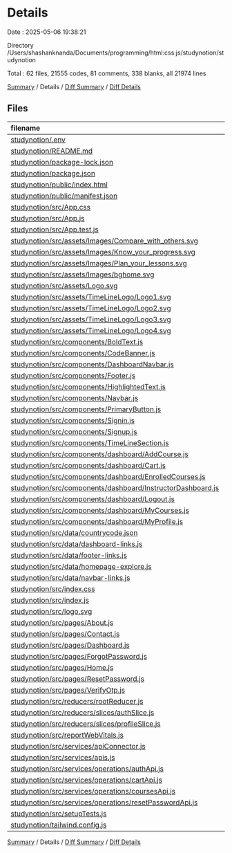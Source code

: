 # Details

Date : 2025-05-06 19:38:21

Directory /Users/shashanknanda/Documents/programming/html:css:js/studynotion/studynotion

Total : 62 files,  21555 codes, 81 comments, 338 blanks, all 21974 lines

[Summary](results.md) / Details / [Diff Summary](diff.md) / [Diff Details](diff-details.md)

## Files
| filename | language | code | comment | blank | total |
| :--- | :--- | ---: | ---: | ---: | ---: |
| [studynotion/.env](/studynotion/.env) | Properties | 1 | 0 | 0 | 1 |
| [studynotion/README.md](/studynotion/README.md) | Markdown | 38 | 0 | 33 | 71 |
| [studynotion/package-lock.json](/studynotion/package-lock.json) | JSON | 18,108 | 0 | 1 | 18,109 |
| [studynotion/package.json](/studynotion/package.json) | JSON | 52 | 0 | 1 | 53 |
| [studynotion/public/index.html](/studynotion/public/index.html) | HTML | 20 | 23 | 1 | 44 |
| [studynotion/public/manifest.json](/studynotion/public/manifest.json) | JSON | 25 | 0 | 1 | 26 |
| [studynotion/src/App.css](/studynotion/src/App.css) | CSS | 43 | 0 | 8 | 51 |
| [studynotion/src/App.js](/studynotion/src/App.js) | JavaScript | 53 | 0 | 7 | 60 |
| [studynotion/src/App.test.js](/studynotion/src/App.test.js) | JavaScript | 7 | 0 | 2 | 9 |
| [studynotion/src/assets/Images/Compare\_with\_others.svg](/studynotion/src/assets/Images/Compare_with_others.svg) | XML | 52 | 0 | 1 | 53 |
| [studynotion/src/assets/Images/Know\_your\_progress.svg](/studynotion/src/assets/Images/Know_your_progress.svg) | XML | 45 | 0 | 1 | 46 |
| [studynotion/src/assets/Images/Plan\_your\_lessons.svg](/studynotion/src/assets/Images/Plan_your_lessons.svg) | XML | 86 | 0 | 1 | 87 |
| [studynotion/src/assets/Images/bghome.svg](/studynotion/src/assets/Images/bghome.svg) | XML | 71 | 0 | 1 | 72 |
| [studynotion/src/assets/Logo.svg](/studynotion/src/assets/Logo.svg) | XML | 21 | 0 | 1 | 22 |
| [studynotion/src/assets/TimeLineLogo/Logo1.svg](/studynotion/src/assets/TimeLineLogo/Logo1.svg) | XML | 3 | 0 | 1 | 4 |
| [studynotion/src/assets/TimeLineLogo/Logo2.svg](/studynotion/src/assets/TimeLineLogo/Logo2.svg) | XML | 3 | 0 | 1 | 4 |
| [studynotion/src/assets/TimeLineLogo/Logo3.svg](/studynotion/src/assets/TimeLineLogo/Logo3.svg) | XML | 3 | 0 | 1 | 4 |
| [studynotion/src/assets/TimeLineLogo/Logo4.svg](/studynotion/src/assets/TimeLineLogo/Logo4.svg) | XML | 3 | 0 | 1 | 4 |
| [studynotion/src/components/BoldText.js](/studynotion/src/components/BoldText.js) | JavaScript | 9 | 0 | 3 | 12 |
| [studynotion/src/components/CodeBanner.js](/studynotion/src/components/CodeBanner.js) | JavaScript | 56 | 0 | 7 | 63 |
| [studynotion/src/components/DashboardNavbar.js](/studynotion/src/components/DashboardNavbar.js) | JavaScript | 58 | 16 | 10 | 84 |
| [studynotion/src/components/Footer.js](/studynotion/src/components/Footer.js) | JavaScript | 40 | 0 | 3 | 43 |
| [studynotion/src/components/HighlightedText.js](/studynotion/src/components/HighlightedText.js) | JavaScript | 9 | 0 | 3 | 12 |
| [studynotion/src/components/Navbar.js](/studynotion/src/components/Navbar.js) | JavaScript | 81 | 0 | 9 | 90 |
| [studynotion/src/components/PrimaryButton.js](/studynotion/src/components/PrimaryButton.js) | JavaScript | 9 | 0 | 3 | 12 |
| [studynotion/src/components/Signin.js](/studynotion/src/components/Signin.js) | JavaScript | 84 | 7 | 10 | 101 |
| [studynotion/src/components/Signup.js](/studynotion/src/components/Signup.js) | JavaScript | 144 | 7 | 17 | 168 |
| [studynotion/src/components/TimeLineSection.js](/studynotion/src/components/TimeLineSection.js) | JavaScript | 68 | 0 | 5 | 73 |
| [studynotion/src/components/dashboard/AddCourse.js](/studynotion/src/components/dashboard/AddCourse.js) | JavaScript | 9 | 0 | 3 | 12 |
| [studynotion/src/components/dashboard/Cart.js](/studynotion/src/components/dashboard/Cart.js) | JavaScript | 99 | 0 | 12 | 111 |
| [studynotion/src/components/dashboard/EnrolledCourses.js](/studynotion/src/components/dashboard/EnrolledCourses.js) | JavaScript | 46 | 0 | 10 | 56 |
| [studynotion/src/components/dashboard/InstructorDashboard.js](/studynotion/src/components/dashboard/InstructorDashboard.js) | JavaScript | 9 | 0 | 3 | 12 |
| [studynotion/src/components/dashboard/Logout.js](/studynotion/src/components/dashboard/Logout.js) | JavaScript | 9 | 0 | 3 | 12 |
| [studynotion/src/components/dashboard/MyCourses.js](/studynotion/src/components/dashboard/MyCourses.js) | JavaScript | 9 | 0 | 3 | 12 |
| [studynotion/src/components/dashboard/MyProfile.js](/studynotion/src/components/dashboard/MyProfile.js) | JavaScript | 123 | 0 | 19 | 142 |
| [studynotion/src/data/countrycode.json](/studynotion/src/data/countrycode.json) | JSON | 782 | 0 | 0 | 782 |
| [studynotion/src/data/dashboard-links.js](/studynotion/src/data/dashboard-links.js) | JavaScript | 51 | 1 | 2 | 54 |
| [studynotion/src/data/footer-links.js](/studynotion/src/data/footer-links.js) | JavaScript | 55 | 0 | 1 | 56 |
| [studynotion/src/data/homepage-explore.js](/studynotion/src/data/homepage-explore.js) | JavaScript | 117 | 0 | 0 | 117 |
| [studynotion/src/data/navbar-links.js](/studynotion/src/data/navbar-links.js) | JavaScript | 17 | 1 | 1 | 19 |
| [studynotion/src/index.css](/studynotion/src/index.css) | CSS | 3 | 0 | 0 | 3 |
| [studynotion/src/index.js](/studynotion/src/index.js) | JavaScript | 21 | 3 | 4 | 28 |
| [studynotion/src/logo.svg](/studynotion/src/logo.svg) | XML | 1 | 0 | 0 | 1 |
| [studynotion/src/pages/About.js](/studynotion/src/pages/About.js) | JavaScript | 175 | 0 | 19 | 194 |
| [studynotion/src/pages/Contact.js](/studynotion/src/pages/Contact.js) | JavaScript | 137 | 0 | 12 | 149 |
| [studynotion/src/pages/Dashboard.js](/studynotion/src/pages/Dashboard.js) | JavaScript | 22 | 1 | 6 | 29 |
| [studynotion/src/pages/ForgotPassword.js](/studynotion/src/pages/ForgotPassword.js) | JavaScript | 63 | 0 | 12 | 75 |
| [studynotion/src/pages/Home.js](/studynotion/src/pages/Home.js) | JavaScript | 172 | 0 | 25 | 197 |
| [studynotion/src/pages/ResetPassword.js](/studynotion/src/pages/ResetPassword.js) | JavaScript | 92 | 0 | 11 | 103 |
| [studynotion/src/pages/VerifyOtp.js](/studynotion/src/pages/VerifyOtp.js) | JavaScript | 72 | 0 | 7 | 79 |
| [studynotion/src/reducers/rootReducer.js](/studynotion/src/reducers/rootReducer.js) | JavaScript | 8 | 0 | 2 | 10 |
| [studynotion/src/reducers/slices/authSlice.js](/studynotion/src/reducers/slices/authSlice.js) | JavaScript | 19 | 0 | 5 | 24 |
| [studynotion/src/reducers/slices/profileSlice.js](/studynotion/src/reducers/slices/profileSlice.js) | JavaScript | 27 | 0 | 5 | 32 |
| [studynotion/src/reportWebVitals.js](/studynotion/src/reportWebVitals.js) | JavaScript | 12 | 0 | 2 | 14 |
| [studynotion/src/services/apiConnector.js](/studynotion/src/services/apiConnector.js) | JavaScript | 15 | 0 | 2 | 17 |
| [studynotion/src/services/apis.js](/studynotion/src/services/apis.js) | JavaScript | 40 | 13 | 12 | 65 |
| [studynotion/src/services/operations/authApi.js](/studynotion/src/services/operations/authApi.js) | JavaScript | 65 | 4 | 14 | 83 |
| [studynotion/src/services/operations/cartApi.js](/studynotion/src/services/operations/cartApi.js) | JavaScript | 36 | 0 | 2 | 38 |
| [studynotion/src/services/operations/coursesApi.js](/studynotion/src/services/operations/coursesApi.js) | JavaScript | 14 | 0 | 2 | 16 |
| [studynotion/src/services/operations/resetPasswordApi.js](/studynotion/src/services/operations/resetPasswordApi.js) | JavaScript | 35 | 0 | 3 | 38 |
| [studynotion/src/setupTests.js](/studynotion/src/setupTests.js) | JavaScript | 1 | 4 | 1 | 6 |
| [studynotion/tailwind.config.js](/studynotion/tailwind.config.js) | JavaScript | 7 | 1 | 2 | 10 |

[Summary](results.md) / Details / [Diff Summary](diff.md) / [Diff Details](diff-details.md)